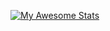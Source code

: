 [![My Awesome Stats](https://awesome-github-stats.azurewebsites.net/user-stats/manoelpiovesan?cardType=level&theme=dark&showIcons=false&preferLogin=false&Background=151515&Ring=39D353&Text=A0A4AB&Title=39D353&Border=DD2727)](https://git.io/awesome-stats-card)
